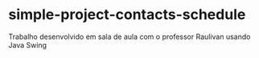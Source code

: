 # simple-project-contacts-schedule
Trabalho desenvolvido em sala de aula com o professor Raulivan usando Java Swing
